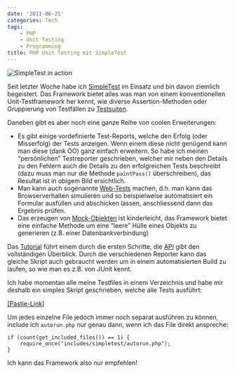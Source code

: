 ```yaml
---
date: '2011-06-21'
categories: Tech
tags:
    - PHP
    - Unit Testing
    - Programming
title: PHP Unit Testing mit SimpleTest
---
```



![SimpleTest in action](http://media.tumblr.com/tumblr_ln5d7sf2901qa2z4q.png)

Seit letzter Woche habe ich [SimpleTest](http://www.simpletest.org/) im Einsatz und bin davon ziemlich begeistert. Das Framework bietet alles was man von einem konventionellen Unit-Testframework her kennt, wie diverse Assertion-Methoden oder Gruppierung von Testfällen zu [Testsuiten](http://www.simpletest.org/en/start-testing.html#group).

Daneben gibt es aber noch eine ganze Reihe von coolen Erweiterungen:

-   Es gibt einige vordefinierte Test-Reports, welche den Erfolg (oder Misserfolg) der Tests anzeigen. Wenn einem diese nicht genügend kann man diese (dank OO) ganz einfach erweitern. So habe ich meinen “persönlichen” Testreporter geschrieben, welcher mir neben den Details zu den Fehlern auch die Details zu den erfolgreichen Tests beschreibt (dazu muss man nur die Methode `paintPass()` überschreiben), das Resultat ist in obigem Bild ersichtlich.
-   Man kann auch sogenannte [Web-Tests](http://www.simpletest.org/en/web_tester_documentation.html) machen, d.h. man kann das Browserverhalten simulieren und so beispielweise automatisiert ein Formular ausfüllen und abschicken
    lassen, anschliessend dann das Ergebnis prüfen.
-   Das erzeugen von [Mock-Objekten](http://www.simpletest.org/en/mock_objects_documentation.html) ist kinderleicht, das Framework bietet eine einfache Methode um eine “leere” Hülle eines Objekts zu generieren (z.B. einer Datenbankverbindung) 

Das [Tutorial](http://www.simpletest.org/en/first_test_tutorial.html)
führt einem durch die ersten Schritte, die
[API](http://simpletest.org/api/) gibt den vollständigen Überblick.
Durch die verschiedenen Reporter kann das gleiche Skript auch gebraucht
werden um in einem automatisierten Build zu laufen, so wie man es z.B.
von JUnit kennt.

Ich habe momentan alle meine Testfiles in einem Verzeichnis und habe mir
deshalb ein simples Skript geschrieben, welche alle Tests ausführt:

[[Pastie-Link]](http://pastie.org/2101994)

Um jedes einzelne File jedoch immer noch separat ausführen zu können,
include ich `autorun.php` nur genau dann, wenn ich das File direkt
anspreche:

    if (count(get_included_files()) == 1) {
        require_once("includes/simpletest/autorun.php");
    }

Ich kann das Framework also nur empfehlen!

